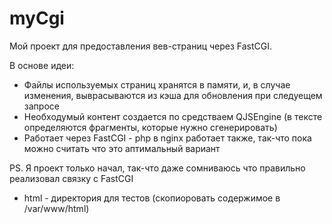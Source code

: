 # myCgi
Мой проект для предоставления вев-страниц через FastCGI.

В основе идеи:
* Файлы используемых страниц хранятся в памяти, и, в случае изменения, выврасываются из кэша для обновления при следуещем запросе
* Необходумый контент создается по средстваем QJSEngine (в тексте определяются фрагменты, которые нужно сгенерировать)
* Работает через FastCGI - php в nginx работает также, так-что пока можно считать что это аптимальный вариант

PS. Я проект только начал, так-что даже сомниваюсь что правильно реализовал связку с FastCGI

* html - директория для тестов (скопиоровать содержимое в /var/www/html)
